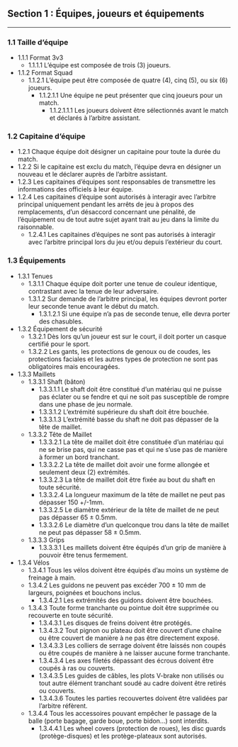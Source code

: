 ## Section 1 : Équipes, joueurs et équipements

___

### 1.1 Taille d’équipe

- 1.1.1 Format 3v3
    - 1.1.1.1 L’équipe est composée de trois (3) joueurs.
- 1.1.2 Format Squad
    - 1.1.2.1 L’équipe peut être composée de quatre (4), cinq (5), ou six (6) joueurs.
        - 1.1.2.1.1 Une équipe ne peut présenter que cinq joueurs pour un match.
            - 1.1.2.1.1.1 Les joueurs doivent être sélectionnés avant le match et déclarés à l’arbitre assistant.

### 1.2 Capitaine d’équipe

- 1.2.1 Chaque équipe doit désigner un capitaine pour toute la durée du match.
- 1.2.2 Si le capitaine est exclu du match, l’équipe devra en désigner un nouveau et le déclarer auprès de l’arbitre assistant.
- 1.2.3 Les capitaines d’équipes sont responsables de transmettre les informations des officiels à leur équipe.
- 1.2.4 Les capitaines d’équipe sont autorisés à interagir avec l’arbitre principal uniquement pendant les arrêts de jeu à propos des remplacements, d’un désaccord concernant une pénalité, de l’équipement ou de tout autre sujet ayant trait au jeu dans la limite du raisonnable.
    - 1.2.4.1 Les capitaines d’équipes ne sont pas autorisés à interagir avec l’arbitre principal lors du jeu et/ou depuis l’extérieur du court.

### 1.3 Équipements

- 1.3.1 Tenues
    - 1.3.1.1 Chaque équipe doit porter une tenue de couleur identique, contrastant avec la tenue de leur adversaire.
    - 1.3.1.2 Sur demande de l’arbitre principal, les équipes devront porter leur seconde tenue avant le début du match.
        - 1.3.1.2.1 Si une équipe n’a pas de seconde tenue, elle devra porter des chasubles.
- 1.3.2 Équipement de sécurité
    - 1.3.2.1 Dès lors qu’un joueur est sur le court, il doit porter un casque certifié pour le sport.
    - 1.3.2.2 Les gants, les protections de genoux ou de coudes, les protections faciales et les autres types de protection ne sont pas obligatoires mais encouragées.
- 1.3.3 Maillets
    - 1.3.3.1 Shaft (bâton)
        - 1.3.3.1.1 Le shaft doit être constitué d’un matériau qui ne puisse pas éclater ou se fendre et qui ne soit pas susceptible de rompre dans une phase de jeu normale.
        - 1.3.3.1.2 L’extrémité supérieure du shaft doit être bouchée.
        - 1.3.3.1.3 L’extrémité basse du shaft ne doit pas dépasser de la tête de maillet.
    - 1.3.3.2 Tête de Maillet
        - 1.3.3.2.1 La tête de maillet doit être constituée d’un matériau qui ne se brise pas, qui ne casse pas et qui ne s’use pas de manière à former un bord tranchant.
        - 1.3.3.2.2 La tête de maillet doit avoir une forme allongée et seulement deux (2) extrémités.
        - 1.3.3.2.3 La tête de maillet doit être fixée au bout du shaft en toute sécurité.
        - 1.3.3.2.4 La longueur maximum de la tête de maillet ne peut pas dépasser 150 +/-1mm.
        - 1.3.3.2.5 Le diamètre extérieur de la tête de maillet de ne peut pas dépasser 65 ± 0.5mm.
        - 1.3.3.2.6 Le diamètre d’un quelconque trou dans la tête de maillet ne peut pas dépasser 58 ± 0.5mm.
    - 1.3.3.3 Grips
        - 1.3.3.3.1 Les maillets doivent être équipés d’un grip de manière à pouvoir être tenus fermement.
- 1.3.4 Vélos
    - 1.3.4.1 Tous les vélos doivent être équipés d’au moins un système de freinage à main.
    - 1.3.4.2 Les guidons ne peuvent pas excéder 700 ± 10 mm de largeurs, poignées et bouchons inclus.
        - 1.3.4.2.1 Les extrémités des guidons doivent être bouchées.
    - 1.3.4.3 Toute forme tranchante ou pointue doit être supprimée ou recouverte en toute sécurité.
        - 1.3.4.3.1 Les disques de freins doivent être protégés.
        - 1.3.4.3.2 Tout pignon ou plateau doit être couvert d’une chaîne ou être couvert de manière à ne pas être directement exposé.
        - 1.3.4.3.3 Les colliers de serrage doivent être laissés non coupés ou être coupés de manière à ne laisser aucune forme tranchante.
        - 1.3.4.3.4 Les axes filetés dépassant des écrous doivent être coupés à ras ou couverts.
        - 1.3.4.3.5 Les guides de câbles, les plots V-brake non utilisés ou tout autre élément tranchant soudé au cadre doivent être retirés ou couverts.
        - 1.3.4.3.6 Toutes les parties recouvertes doivent être validées par l’arbitre réfèrent.
    - 1.3.4.4 Tous les accessoires pouvant empêcher le passage de la balle (porte bagage, garde boue, porte bidon...) sont interdits.
        - 1.3.4.4.1 Les wheel covers (protection de roues), les disc guards (protège-disques) et les protège-plateaux sont autorisés.
